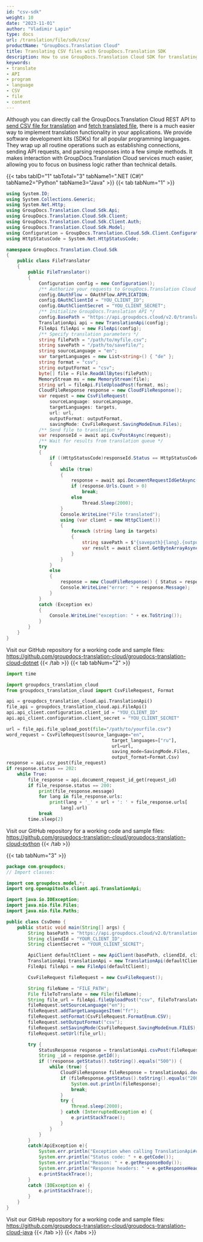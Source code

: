 ```yaml
---
id: "csv-sdk"
weight: 10
date: "2023-11-01"
author: "Vladimir Lapin"
type: docs
url: /translation/file/sdk/csv/
productName: "GroupDocs.Translation Cloud"
title: Translating CSV files with GroupDocs.Translation SDK
description: How to use GroupDocs.Translation Cloud SDK for translating CSV files.
keywords:
- translate
- API
- program
- language
- CSV
- file
- content
---
```


Although you can directly call the GroupDocs.Translation Cloud REST API to [send CSV file for translation](/translation/file/request/csv/) and [fetch translated file](/translation/file/fetch/), there is a much easier way to implement translation functionality in your applications. We provide software development kits (SDKs) for all popular programming languages. They wrap up all routine operations such as establishing connections, sending API requests, and parsing responses into a few simple methods. It makes interaction with GroupDocs.Translation Cloud services much easier, allowing you to focus on business logic rather than technical details.

{{< tabs tabID="1" tabTotal="3" tabName1=".NET (C#)" tabName2="Python" tabName3="Java" >}}
{{< tab tabNum="1" >}}

```csharp
using System.IO;
using System.Collections.Generic;
using System.Net.Http;
using GroupDocs.Translation.Cloud.Sdk.Api;
using GroupDocs.Translation.Cloud.Sdk.Client;
using GroupDocs.Translation.Cloud.Sdk.Client.Auth;
using GroupDocs.Translation.Cloud.Sdk.Model;
using Configuration = GroupDocs.Translation.Cloud.Sdk.Client.Configuration;
using HttpStatusCode = System.Net.HttpStatusCode;

namespace GroupDocs.Translation.Cloud.Sdk
{
	public class FileTranslator
	{
		public FileTranslator()
		{
			Configuration config = new Configuration();
			/** Authorize your requests to GroupDocs.Translation Cloud */
			config.OAuthFlow = OAuthFlow.APPLICATION;
			config.OAuthClientId = "YOU_CLIENT_ID";
			config.OAuthClientSecret = "YOU_CLIENT_SECRET";
			/** Initialize GroupDocs.Translation API */
			config.BasePath = "https://api.groupdocs.cloud/v2.0/translation";
			TranslationApi api = new TranslationApi(config);
			FileApi fileApi = new FileApi(config);
			/** Specify translation parameters */
			string filePath = "/path/to/myfile.csv";
			string savePath = "/path/to/savefile/";
			string sourceLanguage = "en";
			var targetLanguages = new List<string>() { "de" };
			string format = "csv";
			string outputFormat = "csv";
			byte[] file = File.ReadAllBytes(filePath);
			MemoryStream ms = new MemoryStream(file);
			string url = fileApi.FileUploadPost(format, ms);
			CloudFileResponse response = new CloudFileResponse();
			var request = new CsvFileRequest(
				sourceLanguage: sourceLanguage,
				targetLanguages: targets,
				url: url,
				outputFormat: outputFormat,
				savingMode: CsvFileRequest.SavingModeEnum.Files);
			/** Send file to translation */
			var responseId = await api.CsvPostAsync(request);			
			/** Wait for results from translation queue */
			try
			{
				if ((HttpStatusCode)responseId.Status == HttpStatusCode.Accepted)
				{
					while (true)
					{
						response = await api.DocumentRequestIdGetAsync(responseId.Id);
						if (response.Urls.Count > 0)
							break;
						else
							Thread.Sleep(2000);
					}
					Console.WriteLine("File translated");
					using (var client = new HttpClient())
					{
						foreach (string lang in targets)
						{
							string savePath = $"{savepath}{lang}.{outputFormat}";    
							var result = await client.GetByteArrayAsync(response.Urls[lang].Url);                            File.WriteAllBytes(savePath, result);
						}
					}
				}
				else
				{
					response = new CloudFileResponse() { Status = responseId.Status, Message = responseId.Message };
					Console.WriteLine("error: " + response.Message);
				}
			}
			catch (Exception ex)
			{
				Console.WriteLine("exception: " + ex.ToString());
			}    
		}
	}
}
```
Visit our GitHub repository for a working code and sample files: https://github.com/groupdocs-translation-cloud/groupdocs-translation-cloud-dotnet
{{< /tab >}}
{{< tab tabNum="2" >}}

```python
import time

import groupdocs_translation_cloud
from groupdocs_translation_cloud import CsvFileRequest, Format

api = groupdocs_translation_cloud.api.TranslationApi()
file_api = groupdocs_translation_cloud.api.FileApi()
api.api_client.configuration.client_id = "YOU_CLIENT_ID"
api.api_client.configuration.client_secret = "YOU_CLIENT_SECRET"

url = file_api.file_upload_post(file="/path/to/yourfile.csv")
word_request = CsvFileRequest(source_language="en", 
							           target_languages=["ru"], 
							           url=url, 
							           saving_mode=SavingMode.Files, 
							           output_format=Format.Csv)
response = api.csv_post(file_request)
if response.status == 202:
    while True:
        file_response = api.document_request_id_get(request_id)
        if file_response.status == 200:
            print(file_response.message)
            for lang in file_response.urls:
                print(lang + '_' + url + ': ' + file_response.urls[
                    lang].url)
            break
        time.sleep(2)
```

Visit our GitHub repository for a working code and sample files: https://github.com/groupdocs-translation-cloud/groupdocs-translation-cloud-python
{{< /tab >}}

{{< tab tabNum="3" >}}

```java
package com.groupdocs;
// Import classes:

import com.groupdocs.model.*;
import org.openapitools.client.api.TranslationApi;

import java.io.IOException;
import java.nio.file.Files;
import java.nio.file.Paths;

public class CsvDemo {
    public static void main(String[] args) {
        String basePath = "https://api.groupdocs.cloud/v2.0/translation";
        String cliendId = "YOUR_CLIENT_ID";
        String clientSecret = "YOUR_CLIENT_SECRET";

        ApiClient defaultClient = new ApiClient(basePath, cliendId, clientSecret, null);
        TranslationApi translationApi = new TranslationApi(defaultClient);
        FileApi fileApi = new FileApi(defaultClient);

        CsvFileRequest fileRequest = new CsvFileRequest();

        String fileName = "FILE_PATH";
        File fileToTranslate = new File(fileName);
        String file_url = fileApi.fileUploadPost("csv", fileToTranslate);
        fileRequest.setSourceLanguage("en");
        fileRequest.addTargetLanguagesItem("fr");
        fileRequest.setFormat(CsvFileRequest.FormatEnum.CSV);
        fileRequest.setOutputFormat("csv");
        fileRequest.setSavingMode(CsvFileRequest.SavingModeEnum.FILES);
        fileRequest.setUrl(file_url);

        try {
            StatusResponse response = translationApi.csvPost(fileRequest);
            String _id = response.getId();
            if (!response.getStatus().toString().equals("500")) {
                while (true) {
                    CloudFileResponse fileResponse = translationApi.documentRequestIdGet(_id);
                    if (fileResponse.getStatus().toString().equals("200")){
                        System.out.println(fileResponse);
                        break;
                    }
                    try {
                        Thread.sleep(2000);
                    } catch (InterruptedException e) {
                        e.printStackTrace();
                    }
                }
            }
        }
        catch(ApiException e){
            System.err.println("Exception when calling TranslationApi#csvPost");
            System.err.println("Status code: " + e.getCode());
            System.err.println("Reason: " + e.getResponseBody());
            System.err.println("Response headers: " + e.getResponseHeaders());
            e.printStackTrace();
        }
        catch (IOException e) {
            e.printStackTrace();
        }
    }
}
```
Visit our GitHub repository for a working code and sample files: https://github.com/groupdocs-translation-cloud/groupdocs-translation-cloud-java
{{< /tab >}}
{{< /tabs >}}